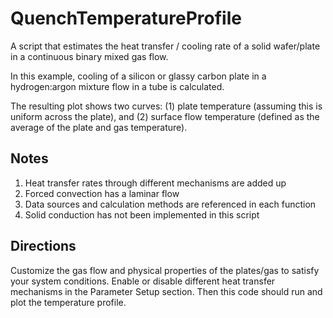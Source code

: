 # QuenchTemperatureProfile

A script that estimates the heat transfer / cooling rate of a solid wafer/plate in a continuous binary mixed gas flow.

In this example, cooling of a silicon or glassy carbon plate in a hydrogen:argon mixture flow in a tube is calculated.

The resulting plot shows two curves: (1) plate temperature (assuming this is uniform across the plate), and (2) surface flow temperature (defined as the average of the plate and gas temperature).

## Notes

1. Heat transfer rates through different mechanisms are added up
2. Forced convection has a laminar flow
3. Data sources and calculation methods are referenced in each function
4. Solid conduction has not been implemented in this script

## Directions

Customize the gas flow and physical properties of the plates/gas to satisfy your system conditions. Enable or disable different heat transfer mechanisms in the Parameter Setup section. Then this code should run and plot the temperature profile.
